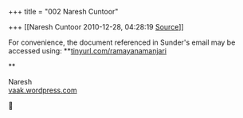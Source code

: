 +++
title = "002 Naresh Cuntoor"

+++
[[Naresh Cuntoor	2010-12-28, 04:28:19 [Source](https://groups.google.com/g/samskrita/c/qpVMRyARCdU)]]



For convenience, the document referenced in Sunder's email may be accessed using: **[tinyurl.com/ramayanamanjari](http://tinyurl.com/ramayanamanjari)  
  
**  
  
Naresh  
[vaak.wordpress.com](http://vaak.wordpress.com)



